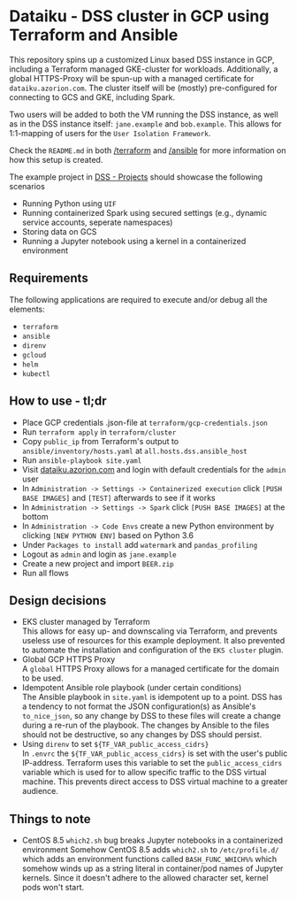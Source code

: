 # Dataiku - DSS cluster in GCP using Terraform and Ansible

This repository spins up a customized Linux based DSS instance in GCP, including a Terraform managed GKE-cluster for workloads.
Additionally, a global HTTPS-Proxy will be spun-up with a managed certificate for `dataiku.azorion.com`.
The cluster itself will be (mostly) pre-configured for connecting to GCS and GKE, including Spark.

Two users will be added to both the VM running the DSS instance, as well as in the DSS instance itself: `jane.example` and `bob.example`.
This allows for 1:1-mapping of users for the `User Isolation Framework`.

Check the `README.md` in both [/terraform](./terraform/) and [/ansible](./ansible/) for more information on how this setup is created.

The example project in [DSS - Projects](./DSS%20-%20Projects/) should showcase the following scenarios

- Running Python using `UIF`
- Running containerized Spark using secured settings (e.g., dynamic service accounts, seperate namespaces)
- Storing data on GCS
- Running a Jupyter notebook using a kernel in a containerized environment

## Requirements

The following applications are required to execute and/or debug all the elements:

- `terraform`
- `ansible`
- `direnv`
- `gcloud`
- `helm`
- `kubectl`

## How to use - tl;dr

- Place GCP credentials .json-file at `terraform/gcp-credentials.json`
- Run `terraform apply` in `terraform/cluster`
- Copy `public_ip` from Terraform's output to `ansible/inventory/hosts.yaml` at `all.hosts.dss.ansible_host`
- Run `ansible-playbook site.yaml`
- Visit [dataiku.azorion.com](https://dataiku.azorion.com) and login with default credentials for the `admin` user
- In `Administration -> Settings -> Containerized execution` click `[PUSH BASE IMAGES]` and `[TEST]` afterwards to see if it works
- In `Administration -> Settings -> Spark` click `[PUSH BASE IMAGES]` at the bottom
- In `Administration -> Code Envs` create a new Python environment by clicking `[NEW PYTHON ENV]` based on Python 3.6
- Under `Packages to install` add `watermark` and `pandas_profiling`
- Logout as `admin` and login as `jane.example`
- Create a new project and import `BEER.zip`
- Run all flows

## Design decisions

- EKS cluster managed by Terraform  
  This allows for easy up- and downscaling via Terraform, and prevents useless use of resources for this example deployment.
  It also prevented to automate the installation and configuration of the `EKS cluster` plugin.
- Global GCP HTTPS Proxy  
  A `global` HTTPS Proxy allows for a managed certificate for the domain to be used.
- Idempotent Ansible role playbook (under certain conditions)  
  The Ansible playbook in `site.yaml` is idempotent up to a point.
  DSS has a tendency to not format the JSON configuration(s) as Ansible's `to_nice_json`, so any change by DSS to these files will create a change during a re-run of the playbook.
  The changes by Ansible to the files should not be destructive, so any changes by DSS should persist.
- Using `direnv` to set `${TF_VAR_public_access_cidrs}`  
  In `.envrc` the `${TF_VAR_public_access_cidrs}` is set with the user's public IP-address.
  Terraform uses this variable to set the `public_access_cidrs` variable which is used for to allow specific traffic to the DSS virtual machine.
  This prevents direct access to DSS virtual machine to a greater audience.

## Things to note

- CentOS 8.5 `which2.sh` bug breaks Jupyter notebooks in a containerized environment
  Somehow CentOS 8.5 adds `which2.sh` to `/etc/profile.d/` which adds an environment functions called `BASH_FUNC_WHICH%%` which somehow winds up as a string literal in container/pod names of Jupyter kernels.
  Since it doesn't adhere to the allowed character set, kernel pods won't start.
